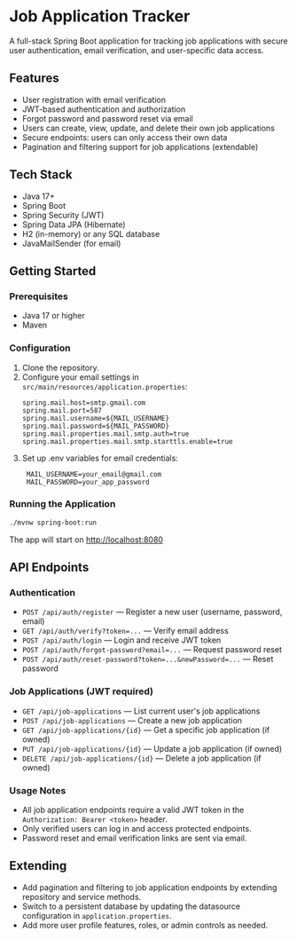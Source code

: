 # Job Application Tracker

A full-stack Spring Boot application for tracking job applications with secure user authentication, email verification, and user-specific data access.

## Features
- User registration with email verification
- JWT-based authentication and authorization
- Forgot password and password reset via email
- Users can create, view, update, and delete their own job applications
- Secure endpoints: users can only access their own data
- Pagination and filtering support for job applications (extendable)

## Tech Stack
- Java 17+
- Spring Boot
- Spring Security (JWT)
- Spring Data JPA (Hibernate)
- H2 (in-memory) or any SQL database
- JavaMailSender (for email)

## Getting Started

### Prerequisites
- Java 17 or higher
- Maven

### Configuration
1. Clone the repository.
2. Configure your email settings in `src/main/resources/application.properties`:
   ```properties
   spring.mail.host=smtp.gmail.com
   spring.mail.port=587
   spring.mail.username=${MAIL_USERNAME}
   spring.mail.password=${MAIL_PASSWORD}
   spring.mail.properties.mail.smtp.auth=true
   spring.mail.properties.mail.smtp.starttls.enable=true
   ```
3. Set up .env variables for email credentials:
   ```
    MAIL_USERNAME=your_email@gmail.com
    MAIL_PASSWORD=your_app_password
   ```

### Running the Application
```sh
./mvnw spring-boot:run
```

The app will start on [http://localhost:8080](http://localhost:8080)

## API Endpoints

### Authentication
- `POST /api/auth/register` — Register a new user (username, password, email)
- `GET /api/auth/verify?token=...` — Verify email address
- `POST /api/auth/login` — Login and receive JWT token
- `POST /api/auth/forgot-password?email=...` — Request password reset
- `POST /api/auth/reset-password?token=...&newPassword=...` — Reset password

### Job Applications (JWT required)
- `GET /api/job-applications` — List current user's job applications
- `POST /api/job-applications` — Create a new job application
- `GET /api/job-applications/{id}` — Get a specific job application (if owned)
- `PUT /api/job-applications/{id}` — Update a job application (if owned)
- `DELETE /api/job-applications/{id}` — Delete a job application (if owned)

### Usage Notes
- All job application endpoints require a valid JWT token in the `Authorization: Bearer <token>` header.
- Only verified users can log in and access protected endpoints.
- Password reset and email verification links are sent via email.

## Extending
- Add pagination and filtering to job application endpoints by extending repository and service methods.
- Switch to a persistent database by updating the datasource configuration in `application.properties`.
- Add more user profile features, roles, or admin controls as needed.
